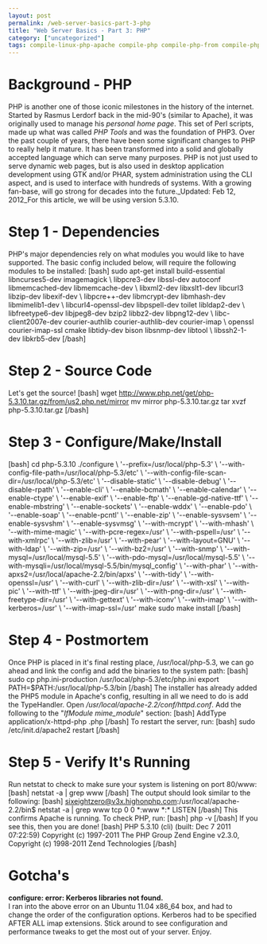 ```yaml
---
layout: post
permalink: /web-server-basics-part-3-php
title: "Web Server Basics - Part 3: PHP"
category: ["uncategorized"]
tags: compile-linux-php-apache compile-php compile-php-from compile-php-from-source compile-php-from-source-on-ubuntu-11-10 configure-php configure-php-from-source configure-php-on-ubuntu high-on-php high-php-performance install-high-on-php install-php-without-deb performance-for-php php-4 php-5-3-5 php-5-3-6 php-5-3-7 php-5-3-8 php-5-4 php-configure php-deb php-dependencies php-from-nothing php-from-scratch php-from-source php-from-source-on-ubuntu php-high-on php-on-ubuntu php-performance php5 php5-3-8 php54 scratch-php
---
```

# Background - PHP
PHP is another one of those iconic milestones in the history of the internet. Started by Rasmus Lerdorf back in the mid-90's (similar to Apache), it was originally used to manage his _personal home page_. This set of Perl scripts, made up what was called _PHP Tools_ and was the foundation of PHP3. Over the past couple of years, there have been some significant changes to PHP to really help it mature. It has been transformed into a solid and globally accepted language which can serve many purposes. PHP is not just used to serve dynamic web pages, but is also used in desktop application development using GTK and/or PHAR, system administration using the CLI aspect, and is used to interface with hundreds of systems. With a growing fan-base, will go strong for decades into the future._Updated: Feb 12, 2012_For this article, we will be using version 5.3.10.
# Step 1 - Dependencies
PHP's major dependencies rely on what modules you would like to have supported. The basic config included below, will require the following modules to be installed: [bash] sudo apt-get install build-essential libncurses5-dev imagemagick \ libpcre3-dev libssl-dev autoconf libmemcached-dev libmemcache-dev \ libxml2-dev libxslt1-dev libcurl3 libzip-dev libexif-dev \ libpcre++-dev libmcrypt-dev libmhash-dev libmimelib1-dev \ libcurl4-openssl-dev libpspell-dev toilet libldap2-dev \ libfreetype6-dev libjpeg8-dev bzip2 libbz2-dev libpng12-dev \ libc-client2007e-dev courier-authlib courier-authlib-dev courier-imap \ openssl courier-imap-ssl cmake libtidy-dev bison libsnmp-dev libtool \ libssh2-1-dev libkrb5-dev [/bash]
# Step 2 - Source Code
Let's get the source! [bash] wget http://www.php.net/get/php-5.3.10.tar.gz/from/us2.php.net/mirror mv mirror php-5.3.10.tar.gz tar xvzf php-5.3.10.tar.gz [/bash]
# Step 3 - Configure/Make/Install
[bash] cd php-5.3.10 ./configure \ '--prefix=/usr/local/php-5.3' \ '--with-config-file-path=/usr/local/php-5.3/etc' \ '--with-config-file-scan-dir=/usr/local/php-5.3/etc' \ '--disable-static' \ '--disable-debug' \ '--disable-rpath' \ '--enable-cli' \ '--enable-bcmath' \ '--enable-calendar' \ '--enable-ctype' \ '--enable-exif' \ '--enable-ftp' \ '--enable-gd-native-ttf' \ '--enable-mbstring' \ '--enable-sockets' \ '--enable-wddx' \ '--enable-pdo' \ '--enable-soap' \ '--enable-pcntl' \ '--enable-zip' \ '--enable-sysvsem' \ '--enable-sysvshm' \ '--enable-sysvmsg' \ '--with-mcrypt' \ '--with-mhash' \ '--with-mime-magic' \ '--with-pcre-regex=/usr' \ '--with-pspell=/usr' \ '--with-xmlrpc' \ '--with-zlib=/usr' \ '--with-pear' \ '--with-layout=GNU' \ '--with-ldap' \ '--with-zip=/usr' \ '--with-bz2=/usr' \ '--with-snmp' \ '--with-mysql=/usr/local/mysql-5.5' \ '--with-pdo-mysql=/usr/local/mysql-5.5' \ '--with-mysqli=/usr/local/mysql-5.5/bin/mysql\_config' \ '--with-phar' \ '--with-apxs2=/usr/local/apache-2.2/bin/apxs' \ '--with-tidy' \ '--with-openssl=/usr' \ '--with-curl' \ '--with-zlib-dir=/usr' \ '--with-xsl' \ '--with-pic' \ '--with-ttf' \ '--with-jpeg-dir=/usr' \ '--with-png-dir=/usr' \ '--with-freetype-dir=/usr' \ '--with-gettext' \ '--with-iconv' \ '--with-imap' \ '--with-kerberos=/usr' \ '--with-imap-ssl=/usr' make sudo make install [/bash]
# Step 4 - Postmortem
Once PHP is placed in it's final resting place, /usr/local/php-5.3, we can go ahead and link the config and add the binaries to the system path: [bash] sudo cp php.ini-production /usr/local/php-5.3/etc/php.ini export PATH=$PATH:/usr/local/php-5.3/bin [/bash] The installer has already added the PHP5 module in Apache's config, resulting in all we need to do is add the TypeHandler. Open _/usr/local/apache-2.2/conf/httpd.conf_. Add the following to the "_IfModule mime\_module_" section: [bash] AddType application/x-httpd-php .php [/bash] To restart the server, run: [bash] sudo /etc/init.d/apache2 restart [/bash]
# Step 5 - Verify It's Running
Run netstat to check to make sure your system is listening on port 80/www: [bash] netstat -a | grep www [/bash] The output should look similar to the following: [bash] sixeightzero@v3x.highonphp.com:/usr/local/apache-2.2/bin$ netstat -a | grep www tcp 0 0 \*:www \*:\* LISTEN [/bash] This confirms Apache is running. To check PHP, run: [bash] php -v [/bash] If you see this, then you are done! [bash] PHP 5.3.10 (cli) (built: Dec 7 2011 07:22:59) Copyright (c) 1997-2011 The PHP Group Zend Engine v2.3.0, Copyright (c) 1998-2011 Zend Technologies [/bash]
# Gotcha's
**configure: error: Kerberos libraries not found.**  
I ran into the above error on an Ubuntu 11.04 x86\_64 box, and had to change the order of the configuration options. Kerberos had to be specified AFTER ALL imap extensions. Stick around to see configuration and performance tweaks to get the most out of your server. Enjoy.